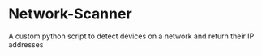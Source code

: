 # Network-Scanner
A custom python script to detect devices on a network and return their IP addresses
